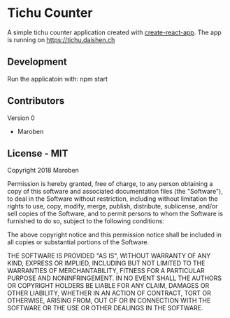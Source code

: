 # Tichu Counter

A simple tichu counter application created with [create-react-app](https://github.com/facebook/create-react-app). The app is running on https://tichu.daishen.ch

## Development
Run the applicatoin with:
  npm start

## Contributors

Version 0
- Maroben

## License - MIT

Copyright 2018 Maroben

Permission is hereby granted, free of charge, to any person obtaining a copy of this software and associated documentation files (the "Software"), to deal in the Software without restriction, including without limitation the rights to use, copy, modify, merge, publish, distribute, sublicense, and/or sell copies of the Software, and to permit persons to whom the Software is furnished to do so, subject to the following conditions:

The above copyright notice and this permission notice shall be included in all copies or substantial portions of the Software.

THE SOFTWARE IS PROVIDED "AS IS", WITHOUT WARRANTY OF ANY KIND, EXPRESS OR IMPLIED, INCLUDING BUT NOT LIMITED TO THE WARRANTIES OF MERCHANTABILITY, FITNESS FOR A PARTICULAR PURPOSE AND NONINFRINGEMENT. IN NO EVENT SHALL THE AUTHORS OR COPYRIGHT HOLDERS BE LIABLE FOR ANY CLAIM, DAMAGES OR OTHER LIABILITY, WHETHER IN AN ACTION OF CONTRACT, TORT OR OTHERWISE, ARISING FROM, OUT OF OR IN CONNECTION WITH THE SOFTWARE OR THE USE OR OTHER DEALINGS IN THE SOFTWARE.
